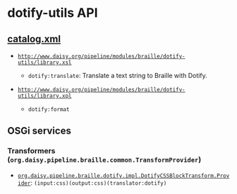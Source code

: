 # dotify-utils API

## <a href="resources/META-INF/catalog.xml" class="source">catalog.xml</a>

- <a href="resources/xml/library.xsl" class="apidoc">`http://www.daisy.org/pipeline/modules/braille/dotify-utils/library.xsl`</a>
  - `dotify:translate`: Translate a text string to Braille with Dotify.

- <a href="resources/xml/library.xpl" class="apidoc">`http://www.daisy.org/pipeline/modules/braille/dotify-utils/library.xpl`</a>
  - `dotify:format`

## OSGi services

### Transformers (`org.daisy.pipeline.braille.common.TransformProvider`)

- [`org.daisy.pipeline.braille.dotify.impl.DotifyCSSBlockTransform.Provider`](java/org/daisy/pipeline/braille/dotify/impl/DotifyCSSBlockTransform.java): `(input:css)(output:css)(translator:dotify)`


<link rev="dp2:doc" href="./"/>
<link rel="rdf:type" href="http://www.daisy.org/ns/pipeline/apidoc"/>
